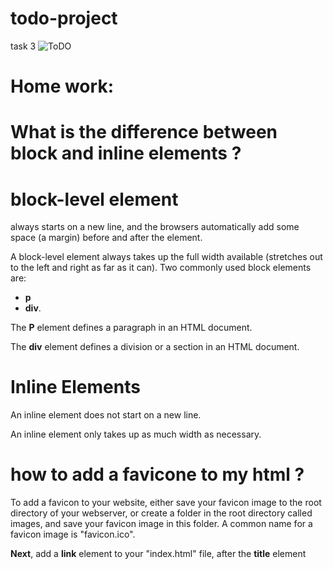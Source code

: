# todo-project
task 3
![ToDO]( https://i.postimg.cc/3wQ537hC/untitled.png)

# Home work:

 # What is the difference between block and inline elements ?
  # block-level element
   always starts on a new line, and the browsers automatically add some space (a margin) before and after the element.

A block-level element always takes up the full width available (stretches out to the left and right as far as it can).
Two commonly used block elements are:
* **p**
* **div**.

The **P** element defines a paragraph in an HTML document.

The  **div** element defines a division or a section in an HTML document.
   

 # **Inline Elements**  

An inline element does not start on a new line.

An inline element only takes up as much width as necessary.


# **how to add a favicone to my html ?**
To add a favicon to your website, either save your favicon image to the root directory of your webserver, or create a folder in the root directory called images, and save your favicon image in this folder. A common name for a favicon image is "favicon.ico".

**Next**, add a **link** element to your "index.html" file, after the **title** element